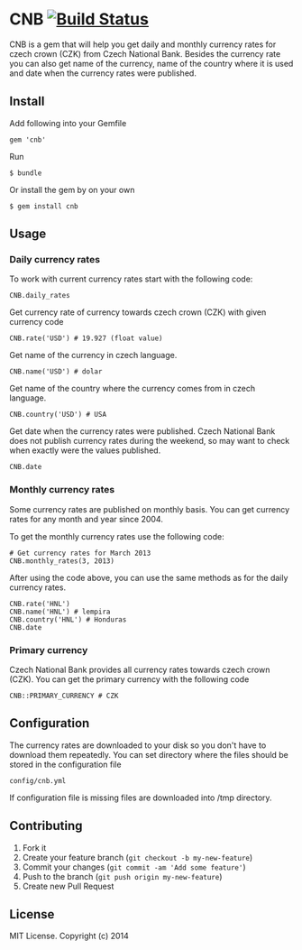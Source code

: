 # CNB [![Build Status](https://travis-ci.org/ucetnictvi-on-line/cnb.png?branch=master)](https://travis-ci.org/ucetnictvi-on-line/cnb)

CNB is a gem that will help you get daily and monthly currency rates for czech crown (CZK) from Czech National Bank. Besides the currency rate you can also get name of the currency, name of the country where it is used and date when the currency rates were published.


## Install

Add following into your Gemfile

    gem 'cnb'

Run

    $ bundle

Or install the gem by on your own

    $ gem install cnb


## Usage


### Daily currency rates
To work with current currency rates start with the following code:

    CNB.daily_rates

Get currency rate of currency towards czech crown (CZK) with given currency code

    CNB.rate('USD') # 19.927 (float value)

Get name of the currency in czech language.

    CNB.name('USD') # dolar

Get name of the country where the currency comes from in czech language.

    CNB.country('USD') # USA

Get date when the currency rates were published. Czech National Bank does not publish currency rates during the weekend, so may want to check when exactly were the values published.

    CNB.date


### Monthly currency rates

Some currency rates are published on monthly basis. You can get currency rates for any month and year since 2004.

To get the monthly currency rates use the following code:

    # Get currency rates for March 2013
    CNB.monthly_rates(3, 2013)

After using the code above, you can use the same methods as for the daily currency rates.

    CNB.rate('HNL')
    CNB.name('HNL') # lempira
    CNB.country('HNL') # Honduras
    CNB.date


### Primary currency

Czech National Bank provides all currency rates towards czech crown (CZK). You can get the primary currency with the following code

    CNB::PRIMARY_CURRENCY # CZK


## Configuration

The currency rates are downloaded to your disk so you don't have to download them repeatedly. You can set directory where the files should be stored in the configuration file

    config/cnb.yml

If configuration file is missing files are downloaded into /tmp directory.


## Contributing

1. Fork it
2. Create your feature branch (`git checkout -b my-new-feature`)
3. Commit your changes (`git commit -am 'Add some feature'`)
4. Push to the branch (`git push origin my-new-feature`)
5. Create new Pull Request


## License
MIT License. Copyright (c) 2014
